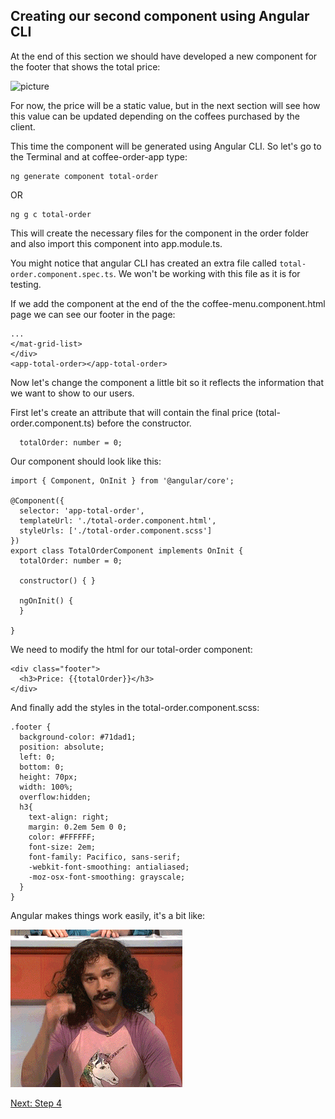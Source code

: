 ## Creating our second component using Angular CLI

At the end of this section we should have developed a new component for the footer that shows the total price:

![picture](https://github.com/anacidre/AngularWorkshop/blob/master/assets/step3.jpg)

For now, the price will be a static value, but in the next section will see how this value can be updated depending on the coffees purchased by the client.

This time the component will be generated using Angular CLI. So let's go to the Terminal and at coffee-order-app type:

```
ng generate component total-order
```
OR

```
ng g c total-order
```

This will create the necessary files for the component in the order folder and also import this component into app.module.ts.

You might notice that angular CLI has created an extra file called `total-order.component.spec.ts`. We won't be working with this file as it is for testing.

If we add the component at the end of the the coffee-menu.component.html page we can see our footer in the page:

```
...
</mat-grid-list>
</div>
<app-total-order></app-total-order>
```

Now let's change the component a little bit so it reflects the information that we want to show to our users.

First let's create an attribute that will contain the final price (total-order.component.ts) before the constructor.

```
  totalOrder: number = 0;
```
Our component should look like this:

```
import { Component, OnInit } from '@angular/core';

@Component({
  selector: 'app-total-order',
  templateUrl: './total-order.component.html',
  styleUrls: ['./total-order.component.scss']
})
export class TotalOrderComponent implements OnInit {
  totalOrder: number = 0;

  constructor() { }

  ngOnInit() {
  }

}

```
We need to modify the html for our total-order component:

```
<div class="footer">
  <h3>Price: {{totalOrder}}</h3>
</div>
```

And finally add the styles in the total-order.component.scss:
```
.footer {
  background-color: #71dad1;
  position: absolute;
  left: 0;
  bottom: 0;
  height: 70px;
  width: 100%;
  overflow:hidden;
  h3{
    text-align: right;
    margin: 0.2em 5em 0 0;
    color: #FFFFFF;
    font-size: 2em;
    font-family: Pacifico, sans-serif;
    -webkit-font-smoothing: antialiased;
    -moz-osx-font-smoothing: grayscale;
  }
}
```
Angular makes things work easily, it's a bit like:

<img src="https://github.com/anacidre/AngularWorkshop/blob/master/assets/mgc.gif">

<a href="https://github.com/anacidre/AngularWorkshop/blob/master/Step%204:%20Data%20Binding.md">Next: Step 4</a>
